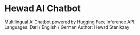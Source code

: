 # Hewad AI Chatbot
Multilingual AI Chatbot powered by Hugging Face Inference API.
Languages: Dari / English / German
Author: Hewad Stanikzay
